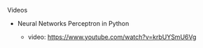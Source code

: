 Videos

- Neural Networks Perceptron in Python

    - video: https://www.youtube.com/watch?v=krbUYSmU6Vg